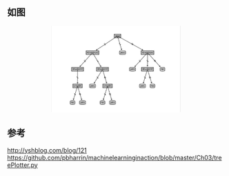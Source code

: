 ## 如图
<div align=center><img width="300" height="200" src="https://github.com/caserwin/daily-learning-python/raw/master/decision_tree/data/pic/dt_pic.png"/></div>

## 参考
http://yshblog.com/blog/121<br>
https://github.com/pbharrin/machinelearninginaction/blob/master/Ch03/treePlotter.py